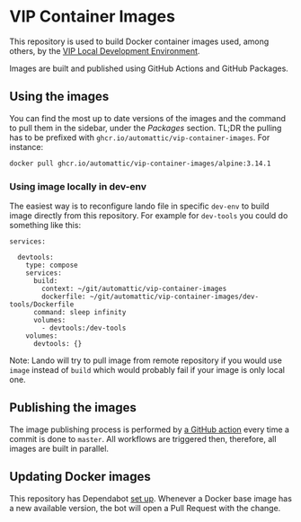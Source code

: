 # VIP Container Images

This repository is used to build Docker container images used, among others, by the [VIP Local Development Environment](https://docs.wpvip.com/technical-references/vip-local-development-environment/).

Images are built and published using GitHub Actions and GitHub Packages.

## Using the images

You can find the most up to date versions of the images and the command to pull them in the sidebar, under the _Packages_ section. TL;DR the pulling has to be prefixed with `ghcr.io/automattic/vip-container-images`. For instance:

```bash
docker pull ghcr.io/automattic/vip-container-images/alpine:3.14.1
```

### Using image locally in dev-env

The easiest way is to reconfigure lando file in specific `dev-env` to build image directly from this repository.
For example for `dev-tools` you could do something like this:

```
services:

  devtools:
    type: compose
    services:
      build:
        context: ~/git/automattic/vip-container-images
        dockerfile: ~/git/automattic/vip-container-images/dev-tools/Dockerfile
      command: sleep infinity
      volumes:
        - devtools:/dev-tools
    volumes:
      devtools: {}
```

Note: Lando will try to pull image from remote repository if you would use `image` instead of `build` which would probably fail if your image is only local one.

## Publishing the images

The image publishing process is performed by [a GitHub action](.github/workflows/) every time a commit is done to `master`. All workflows are triggered then, therefore, all images are built in parallel.

## Updating Docker images

This repository has Dependabot [set up](.github/dependabot.yml). Whenever a Docker base image has a new available version, the bot will open a Pull Request with the change.

